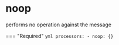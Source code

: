 # noop
performs no operation against the message

=== "Required"
    ```yml
    processors:
        - noop: {}
    ```